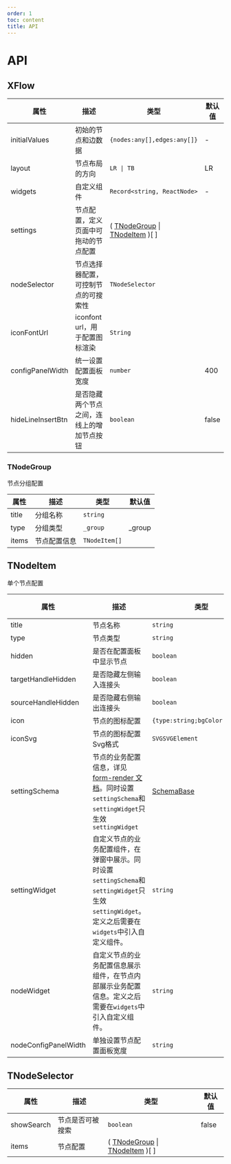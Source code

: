 ```yaml
---
order: 1
toc: content
title: API
---
```

# API

## XFlow

| 属性              | 描述                                       | 类型                                                        | 默认值 |
| ----------------- | ------------------------------------------ | ----------------------------------------------------------- | ------ |
| initialValues     | 初始的节点和边数据                         | `{nodes:any[],edges:any[]}`                                 | -      | - |
| layout            | 节点布局的方向                             | `LR \| TB`                                                  | LR     | - |
| widgets           | 自定义组件                                 | `Record<string, ReactNode>`                                 | -      | - |
| settings          | 节点配置，定义页面中可拖动的节点配置       | ( [TNodeGroup](#tnodegroup) \| [TNodeItem](#tnodeitem) )[ ] |        |
| nodeSelector      | 节点选择器配置，可控制节点的可搜索性       | `TNodeSelector`                                             |
| iconFontUrl       | iconfont url，用于配置图标渲染             | `String`                                                    |        |
| configPanelWidth  | 统一设置配置面板宽度                       | `number`                                                    | 400    |
| hideLineInsertBtn | 是否隐藏两个节点之间，连线上的增加节点按钮 | `boolean`                                                   | false  |

### TNodeGroup

节点分组配置

| 属性  | 描述         | 类型          | 默认值 |
| ----- | ------------ | ------------- | ------ |
| title | 分组名称     | `string`      |        |
| type  | 分组类型     | `_group`      | _group |
| items | 节点配置信息 | `TNodeItem[]` |        |

## TNodeItem

单个节点配置

| 属性                 | 描述                                                                                                                                             | 类型                                                                                                                                                            | 默认值 |
| -------------------- | ------------------------------------------------------------------------------------------------------------------------------------------------ | --------------------------------------------------------------------------------------------------------------------------------------------------------------- | ------ |
| title                | 节点名称                                                                                                                                         | `string`                                                                                                                                                        |        |
| type                 | 节点类型                                                                                                                                         | `string`                                                                                                                                                        |        |
| hidden               | 是否在配置面板中显示节点                                                                                                                         | `boolean`                                                                                                                                                       | false  |
| targetHandleHidden   | 是否隐藏左侧输入连接头                                                                                                                           | `boolean`                                                                                                                                                       | false  |
| sourceHandleHidden   | 是否隐藏右侧输出连接头                                                                                                                           | `boolean`                                                                                                                                                       | false  |
| icon                 | 节点的图标配置                                                                                                                                   | `{type:string;bgColor:string}`                                                                                                                                  |        |
| iconSvg                | 节点的图标配置Svg格式                                                                                                                                   | `SVGSVGElement`                                                                                                                                  |        |
| settingSchema        | 节点的业务配置信息，详见[form-render 文档](/form-render/api-schema)。同时设置`settingSchema`和`settingWidget`只生效`settingWidget`               | <a target="_blank" href="https://github.com/alibaba/x-render/blob/e2feff8fdb3bef5537b92a2157dbbf40b9d4eb17/packages/form-render/src/type.ts#L32">SchemaBase</a> |        |
| settingWidget        | 自定义节点的业务配置组件，在弹窗中展示。同时设置`settingSchema`和`settingWidget`只生效`settingWidget`。定义之后需要在`widgets`中引入自定义组件。 | `string`                                                                                                                                                        |        |
| nodeWidget           | 自定义节点的业务配置信息展示组件，在节点内部展示业务配置信息。定义之后需要在`widgets`中引入自定义组件。                                          | `string`                                                                                                                                                        |        |
| nodeConfigPanelWidth | 单独设置节点配置面板宽度                                                                                                                         | `string`                                                                                                                                                        | 400    |

## TNodeSelector

| 属性       | 描述             | 类型                                                        | 默认值 |
| ---------- | ---------------- | ----------------------------------------------------------- | ------ |
| showSearch | 节点是否可被搜索 | `boolean`                                                   | false  |
| items      | 节点配置         | ( [TNodeGroup](#tnodegroup) \| [TNodeItem](#tnodeitem) )[ ] |        |
